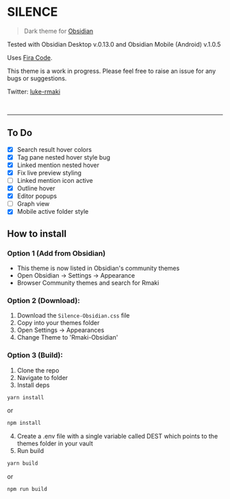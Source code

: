 # SILENCE

> Dark theme for [Obsidian](https://obsidian.md/)

Tested with Obsidian Desktop v.0.13.0 and Obsidian Mobile (Android) v.1.0.5

Uses [Fira Code](https://fonts.google.com/specimen/Fira+Code).

This theme is a work in progress. Please feel free to raise an issue for any bugs or suggestions.

Twitter: [luke-rmaki](https://twitter.com/luke_rmaki)

<br />

---

## To Do

- [x] Search result hover colors
- [x] Tag pane nested hover style bug
- [x] Linked mention nested hover
- [x] Fix live preview styling
- [ ] Linked mention icon active
- [x] Outline hover
- [x] Editor popups
- [ ] Graph view
- [x] Mobile active folder style

## How to install
### Option 1 (Add from Obsidian)
- This theme is now listed in Obsidian's community themes
- Open Obsidian -> Settings -> Appearance 
- Browser Community themes and search for Rmaki


### Option 2 (Download):

1. Download the `Silence-Obsidian.css` file
2. Copy into your themes folder
3. Open Settings -> Appearances
4. Change Theme to 'Rmaki-Obsidian'

### Option 3 (Build):

1. Clone the repo
2. Navigate to folder
3. Install deps

```bash
yarn install
```

or

```bash
npm install
```

4. Create a .env file with a single variable called DEST which points to the themes folder in your vault
5. Run build

```bash
yarn build
```

or

```bash
npm run build
```
